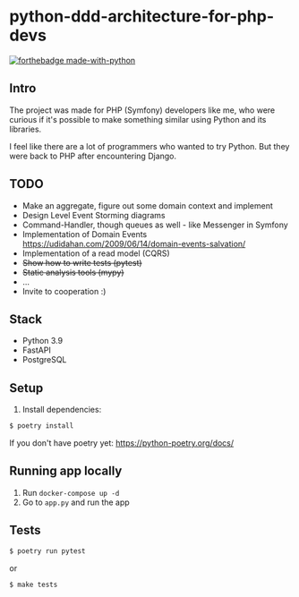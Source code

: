 # python-ddd-architecture-for-php-devs

[![forthebadge made-with-python](http://ForTheBadge.com/images/badges/made-with-python.svg)](https://www.python.org/)

## Intro

The project was made for PHP (Symfony) developers like me, who were curious if it's possible to make something similar using Python and its libraries.

I feel like there are a lot of programmers who wanted to try Python. But they were back to PHP after encountering Django.

## TODO 

- Make an aggregate, figure out some domain context and implement
- Design Level Event Storming diagrams  
- Command-Handler, though queues as well - like Messenger in Symfony 
- Implementation of Domain Events https://udidahan.com/2009/06/14/domain-events-salvation/
- Implementation of a read model (CQRS)
- ~~Show how to write tests (pytest)~~
- ~~Static analysis tools (mypy)~~
- ...
- Invite to cooperation :) 

## Stack

- Python 3.9
- FastAPI
- PostgreSQL

## Setup

1. Install dependencies:

```bash
$ poetry install
```

If you don't have poetry yet: https://python-poetry.org/docs/

## Running app locally

1. Run `docker-compose up -d`
2. Go to `app.py` and run the app

## Tests


```bash
$ poetry run pytest
```

or

```bash
$ make tests
```
